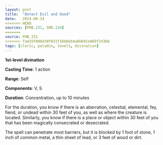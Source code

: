 ```yaml
---
layout: post
title:  "Detect Evil and Good"
date:   2014-08-24
<<<<<<< HEAD
sources: [PHB.231, SRD.134]
=======
source: PHB.231
>>>>>>> fad25f008430f031f16b0eb4a6b691e869f24366
tags: [cleric, paladin, level1, divination]
---
```


**1st-level divination**

**Casting Time**: 1 action

**Range**: Self

**Components**: V, S

**Duration**: Concentration, up to 10 minutes

For the duration, you know if there is an aberration, celestial, elemental, fey, fiend, or undead within 30 feet of you, as well as where the creature is located. Similarly, you know if there is a place or object within 30 feet of you that has been magically consecrated or desecrated.

The spell can penetrate most barriers, but it is blocked by 1 foot of stone, 1 inch of common metal, a thin sheet of lead, or 3 feet of wood or dirt.
